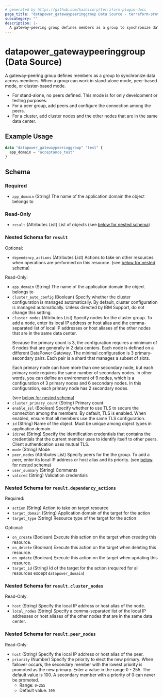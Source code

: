 ```yaml
---
# generated by https://github.com/hashicorp/terraform-plugin-docs
page_title: "datapower_gatewaypeeringgroup Data Source - terraform-provider-datapower"
subcategory: ""
description: |-
  A gateway-peering group defines members as a group to synchronize data across members. When a group can work in stand-alone mode, peer-based mode, or cluster-based mode. For stand-alone, no peers defined. This mode is for only development or testing purposes.For a peer group, add peers and configure the connection among the peers.For a cluster, add cluster nodes and the other nodes that are in the same data center.
---
```


# datapower_gatewaypeeringgroup (Data Source)

A gateway-peering group defines members as a group to synchronize data across members. When a group can work in stand-alone mode, peer-based mode, or cluster-based mode. <ul><li>For stand-alone, no peers defined. This mode is for only development or testing purposes.</li><li>For a peer group, add peers and configure the connection among the peers.</li><li>For a cluster, add cluster nodes and the other nodes that are in the same data center.</li></ul>

## Example Usage

```terraform
data "datapower_gatewaypeeringgroup" "test" {
  app_domain = "acceptance_test"
}
```

<!-- schema generated by tfplugindocs -->
## Schema

### Required

- `app_domain` (String) The name of the application domain the object belongs to

### Read-Only

- `result` (Attributes List) List of objects (see [below for nested schema](#nestedatt--result))

<a id="nestedatt--result"></a>
### Nested Schema for `result`

Optional:

- `dependency_actions` (Attributes List) Actions to take on other resources when operations are performed on this resource. (see [below for nested schema](#nestedatt--result--dependency_actions))

Read-Only:

- `app_domain` (String) The name of the application domain the object belongs to
- `cluster_auto_config` (Boolean) Specify whether the cluster configuration is managed automatically. By default, cluster configuration is managed automatically. Unless directed by IBM Support, do not change this setting.
- `cluster_nodes` (Attributes List) Specify nodes for the cluster group. To add a node, enter its local IP address or host alias and the comma-separated list of local IP addresses or host aliases of the other nodes that are in the same data center. <p>Because the primary count is 3, the configuration requires a minimum of 6 nodes that are generally in 2 data centers. Each node is defined on a different DataPower Gateway. The minimal configuration is 3 primary-secondary pairs. Each pair is a shard that manages a subset of slots.</p><p>Each primary node can have more than one secondary node, but each primary node requires the same number of secondary nodes. In other words, you can define an environment of 9 nodes, which is a configuration of 3 primary nodes and 6 secondary nodes. In this configuration, each primary node has 2 secondary nodes.</p> (see [below for nested schema](#nestedatt--result--cluster_nodes))
- `cluster_primary_count` (String) Primary count
- `enable_ssl` (Boolean) Specify whether to use TLS to secure the connection among the members. By default, TLS is enabled. When enabled, ensure that all members use the same TLS configuration.
- `id` (String) Name of the object. Must be unique among object types in application domain.
- `idcred` (String) Specify the identification credentials that contains the credentials that the current member uses to identify itself to other peers. Client authentication uses mutual TLS.
- `mode` (String) Mode
- `peer_nodes` (Attributes List) Specify peers for the the group. To add a peer, enter its local IP address or host alias and its priority. (see [below for nested schema](#nestedatt--result--peer_nodes))
- `user_summary` (String) Comments
- `valcred` (String) Validation credentials

<a id="nestedatt--result--dependency_actions"></a>
### Nested Schema for `result.dependency_actions`

Required:

- `action` (String) Action to take on target resource
- `target_domain` (String) Application domain of the target for the action
- `target_type` (String) Resource type of the target for the action

Optional:

- `on_create` (Boolean) Execute this action on the target when creating this resource.
- `on_delete` (Boolean) Execute this action on the target when deleting this resource.
- `on_update` (Boolean) Execute this action on the target when updating this resource.
- `target_id` (String) Id of the target for the action (required for all resources except `datapower_domain`)


<a id="nestedatt--result--cluster_nodes"></a>
### Nested Schema for `result.cluster_nodes`

Read-Only:

- `host` (String) Specify the local IP address or host alias of the node.
- `local_nodes` (String) Specify a comma-separated list of the local IP addresses or host aliases of the other nodes that are in the same data center.


<a id="nestedatt--result--peer_nodes"></a>
### Nested Schema for `result.peer_nodes`

Read-Only:

- `host` (String) Specify the local IP address or host alias of the peer.
- `priority` (Number) Specify the priority to elect the new primary. When failover occurs, the secondary member with the lowest priority is promoted as the new primary. Enter a value in the range 0 - 255. The default value is 100. A secondary member with a priority of 0 can never be promoted.
  - Range: `0`-`255`
  - Default value: `100`
